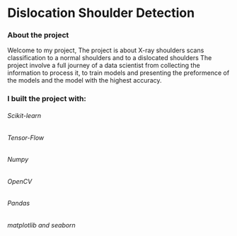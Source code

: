 # Dislocation Shoulder Detection
### About the project
Welcome to my project, 
The project is about X-ray shoulders scans classification 
to a normal shoulders and to a dislocated shoulders
The project involve a full journey of a data scientist
from collecting the information to process it, to
train models and presenting the preformence of the models
and the model with the highest accuracy.

### I built the project with:
###### Scikit-learn
###### Tensor-Flow
###### Numpy
###### OpenCV
###### Pandas
###### matplotlib and seaborn
